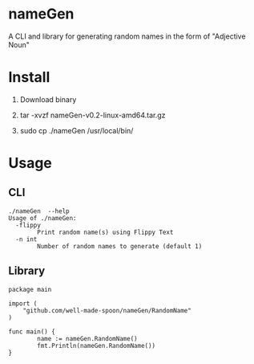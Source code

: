 # nameGen
A CLI and library for generating random names in the form of "Adjective Noun"

# Install

1. Download binary

2. tar -xvzf nameGen-v0.2-linux-amd64.tar.gz

3. sudo cp ./nameGen /usr/local/bin/

# Usage

## CLI
```
./nameGen  --help
Usage of ./nameGen:
  -flippy
    	Print random name(s) using Flippy Text
  -n int
    	Number of random names to generate (default 1)
```

## Library
```
package main

import (
	"github.com/well-made-spoon/nameGen/RandomName"
)

func main() {
		name := nameGen.RandomName()
		fmt.Println(nameGen.RandomName())
}
```
